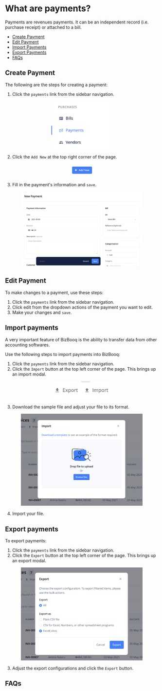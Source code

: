 # What are payments?

Payments are revenues payments. It can be an independent record (i.e. purchase receipt) or attached to a bill.

- [Create Payment](#create-payment)
- [Edit Payment](#edit-payment)
- [Import Payments](#import-payments)
- [Export Payments](#export-payments)
- [FAQs](#faqs)

## Create Payment <a id="#create-payment"></a>

The following are the steps for creating a payment:

1. Click the `payments` link from the sidebar navigation.

<div align='center'>
<img width='200' src='media/payment_link.png'>
</div>

2. Click the `Add New` at the top right corner of the page.

<div align='center'>
<img width='100' src='../../../media/add_new.png'>
</div>

3. Fill in the payment's information and `save`.

<div align='center'>
<img width='400' src='media/payment_details.png'>
</div>

## Edit Payment <a id="#edit-payment"></a>

To make changes to a payment, use these steps:

1. Click the `payments` link from the sidebar navigation.
2. Click edit from the dropdown actions of the payment you want to edit.
3. Make your changes and `save`.

## Import payments <a id="#import-payment"></a>

A very important feature of BizBooq is the ability to transfer data from other accounting softwares.

Use the following steps to import payments into BizBooq:

1. Click the `payments` link from the sidebar navigation.
2. Click the `Import` button at the top left corner of the page. This brings up an import modal.

<div align='center'>
<img width='200' src='../../../media/import_export.png'>
</div>

3. Download the sample file and adjust your file to its format.

<div align='center'>
<img width='400' src='../../../media/import_modal.png'>
</div>

4. Import your file.

## Export payments <a id="#export-payment"></a>

To export payments:

1. Click the `payments` link from the sidebar navigation.
2. Click the `Export` button at the top left corner of the page. This brings up an export modal.

<div align='center'>
<img width='400' src='../../../media/export_modal.png'>
</div>

3. Adjust the export configurations and click the `Export` button.

## FAQs <a id="#faqs"></a>
